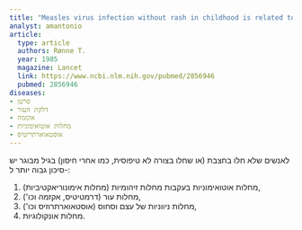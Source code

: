 ```yaml
---
title: "Measles virus infection without rash in childhood is related to disease in adult life"
analyst: amantonio
article:
  type: article
  authors: Rønne T.
  year: 1985
  magazine: Lancet
  link: https://www.ncbi.nlm.nih.gov/pubmed/2856946
  pubmed: 2856946
diseases:
- סרטן
- דלקת העור
- אקזמה
- מחלות אוטואימוניות
- אוסטאוארתריטיס
---
```


לאנשים שלא חלו בחצבת (או שחלו בצורה לא טיפוסית, כמו אחרי חיסון) בגיל מבוגר יש סיכון גבוה יותר ל-:
1) מחלות אוטואימוניות בעקבות מחלות זיהומיות (מחלות אימונוריאקטיביות),
2) מחלות עור (דרמטיטיס, אקזמה וכו'),
3) מחלות ניווניות של עצם וסחוס (אוסטאוארתרוזיס וכו'),
4) מחלות אונקולוגיות.
